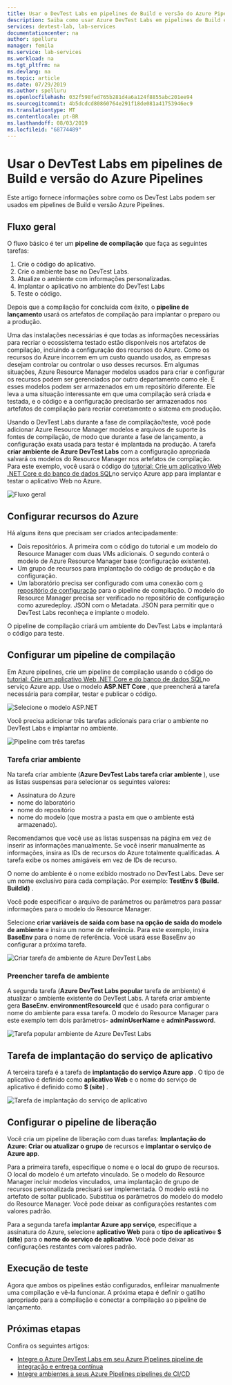 ```yaml
---
title: Usar o DevTest Labs em pipelines de Build e versão do Azure Pipelines | Microsoft Docs
description: Saiba como usar Azure DevTest Labs em pipelines de Build e versão do Azure Pipelines.
services: devtest-lab, lab-services
documentationcenter: na
author: spelluru
manager: femila
ms.service: lab-services
ms.workload: na
ms.tgt_pltfrm: na
ms.devlang: na
ms.topic: article
ms.date: 07/29/2019
ms.author: spelluru
ms.openlocfilehash: 032f598fed765b281d4a6a124f8855abc201ee94
ms.sourcegitcommit: 4b5dcdcd80860764e291f18de081a41753946ec9
ms.translationtype: MT
ms.contentlocale: pt-BR
ms.lasthandoff: 08/03/2019
ms.locfileid: "68774489"
---
```

# <a name="use-devtest-labs-in-azure-pipelines-build-and-release-pipelines"></a>Usar o DevTest Labs em pipelines de Build e versão do Azure Pipelines
Este artigo fornece informações sobre como os DevTest Labs podem ser usados em pipelines de Build e versão Azure Pipelines. 

## <a name="overall-flow"></a>Fluxo geral
O fluxo básico é ter um **pipeline de compilação** que faça as seguintes tarefas:

1. Crie o código do aplicativo.
1. Crie o ambiente base no DevTest Labs.
1. Atualize o ambiente com informações personalizadas.
1. Implantar o aplicativo no ambiente do DevTest Labs
1. Teste o código. 

Depois que a compilação for concluída com êxito, o **pipeline de lançamento** usará os artefatos de compilação para implantar o preparo ou a produção. 

Uma das instalações necessárias é que todas as informações necessárias para recriar o ecossistema testado estão disponíveis nos artefatos de compilação, incluindo a configuração dos recursos do Azure. Como os recursos do Azure incorrem em um custo quando usados, as empresas desejam controlar ou controlar o uso desses recursos. Em algumas situações, Azure Resource Manager modelos usados para criar e configurar os recursos podem ser gerenciados por outro departamento como ele. E esses modelos podem ser armazenados em um repositório diferente. Ele leva a uma situação interessante em que uma compilação será criada e testada, e o código e a configuração precisarão ser armazenados nos artefatos de compilação para recriar corretamente o sistema em produção. 

Usando o DevTest Labs durante a fase de compilação/teste, você pode adicionar Azure Resource Manager modelos e arquivos de suporte às fontes de compilação, de modo que durante a fase de lançamento, a configuração exata usada para testar é implantada na produção. A tarefa **criar ambiente de Azure DevTest Labs** com a configuração apropriada salvará os modelos do Resource Manager nos artefatos de compilação. Para este exemplo, você usará o código do [tutorial: Crie um aplicativo Web .NET Core e do banco de dados SQL](../app-service/app-service-web-tutorial-dotnetcore-sqldb.md)no serviço Azure app para implantar e testar o aplicativo Web no Azure.

![Fluxo geral](./media/use-devtest-labs-build-release-pipelines/overall-flow.png)

## <a name="set-up-azure-resources"></a>Configurar recursos do Azure
Há alguns itens que precisam ser criados antecipadamente:

- Dois repositórios. A primeira com o código do tutorial e um modelo do Resource Manager com duas VMs adicionais. O segundo conterá o modelo de Azure Resource Manager base (configuração existente).
- Um grupo de recursos para implantação do código de produção e da configuração.
- Um laboratório precisa ser configurado com uma conexão com [o repositório de configuração](devtest-lab-create-environment-from-arm.md) para o pipeline de compilação. O modelo do Resource Manager precisa ser verificado no repositório de configuração como azuredeploy. JSON com o Metadata. JSON para permitir que o DevTest Labs reconheça e implante o modelo.

O pipeline de compilação criará um ambiente do DevTest Labs e implantará o código para teste.

## <a name="set-up-a-build-pipeline"></a>Configurar um pipeline de compilação
Em Azure pipelines, crie um pipeline de compilação usando o código do [tutorial: Crie um aplicativo Web .NET Core e do banco de dados SQL](../app-service/app-service-web-tutorial-dotnetcore-sqldb.md)no serviço Azure app. Use o modelo **ASP.NET Core** , que preencherá a tarefa necessária para compilar, testar e publicar o código.

![Selecione o modelo ASP.NET](./media/use-devtest-labs-build-release-pipelines/select-asp-net.png)

Você precisa adicionar três tarefas adicionais para criar o ambiente no DevTest Labs e implantar no ambiente.

![Pipeline com três tarefas](./media/use-devtest-labs-build-release-pipelines/pipeline-tasks.png)

### <a name="create-environment-task"></a>Tarefa criar ambiente
Na tarefa criar ambiente (**Azure DevTest Labs tarefa criar ambiente** ), use as listas suspensas para selecionar os seguintes valores:

- Assinatura do Azure
- nome do laboratório
- nome do repositório
- nome do modelo (que mostra a pasta em que o ambiente está armazenado). 

Recomendamos que você use as listas suspensas na página em vez de inserir as informações manualmente. Se você inserir manualmente as informações, insira as IDs de recursos do Azure totalmente qualificadas. A tarefa exibe os nomes amigáveis em vez de IDs de recurso. 

O nome do ambiente é o nome exibido mostrado no DevTest Labs. Deve ser um nome exclusivo para cada compilação. Por exemplo:  **TestEnv $ (Build. BuildId)** . 

Você pode especificar o arquivo de parâmetros ou parâmetros para passar informações para o modelo do Resource Manager. 

Selecione **criar variáveis de saída com base na opção de saída do modelo de ambiente** e insira um nome de referência. Para este exemplo, insira **BaseEnv** para o nome de referência. Você usará esse BaseEnv ao configurar a próxima tarefa. 

![Criar tarefa de ambiente de Azure DevTest Labs](./media/use-devtest-labs-build-release-pipelines/create-environment.png)

### <a name="populate-environment-task"></a>Preencher tarefa de ambiente
A segunda tarefa (**Azure DevTest Labs popular** tarefa de ambiente) é atualizar o ambiente existente do DevTest Labs. A tarefa criar ambiente gera **BaseEnv. environmentResourceId** que é usado para configurar o nome do ambiente para essa tarefa. O modelo do Resource Manager para este exemplo tem dois parâmetros- **adminUserName** e **adminPassword**. 

![Tarefa popular ambiente de Azure DevTest Labs](./media/use-devtest-labs-build-release-pipelines/populate-environment.png)

## <a name="app-service-deploy-task"></a>Tarefa de implantação do serviço de aplicativo
A terceira tarefa é a tarefa de **implantação do serviço Azure app** . O tipo de aplicativo é definido como **aplicativo Web** e o nome do serviço de aplicativo é definido como **$ (site)** .

![Tarefa de implantação do serviço de aplicativo](./media/use-devtest-labs-build-release-pipelines/app-service-deploy.png)

## <a name="set-up-release-pipeline"></a>Configurar o pipeline de liberação
Você cria um pipeline de liberação com duas tarefas: **Implantação do Azure: Criar ou atualizar o grupo** de recursos e **implantar o serviço de Azure app**. 

Para a primeira tarefa, especifique o nome e o local do grupo de recursos. O local do modelo é um artefato vinculado. Se o modelo do Resource Manager incluir modelos vinculados, uma implantação de grupo de recursos personalizada precisará ser implementada. O modelo está no artefato de soltar publicado. Substitua os parâmetros do modelo do modelo do Resource Manager. Você pode deixar as configurações restantes com valores padrão. 

Para a segunda tarefa **implantar Azure app serviço**, especifique a assinatura do Azure, selecione **aplicativo Web** para o **tipo de aplicativo**e **$ (site)** para o **nome do serviço de aplicativo**. Você pode deixar as configurações restantes com valores padrão. 

## <a name="test-run"></a>Execução de teste
Agora que ambos os pipelines estão configurados, enfileirar manualmente uma compilação e vê-la funcionar. A próxima etapa é definir o gatilho apropriado para a compilação e conectar a compilação ao pipeline de lançamento.

## <a name="next-steps"></a>Próximas etapas
Confira os seguintes artigos:

- [Integre o Azure DevTest Labs em seu Azure Pipelines pipeline de integração e entrega contínua](devtest-lab-integrate-ci-cd-vsts.md)
- [Integre ambientes a seus Azure Pipelines pipelines de CI/CD](integrate-environments-devops-pipeline.md)

